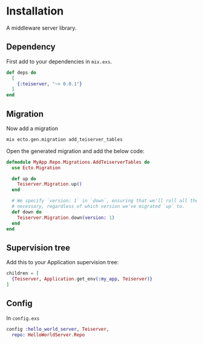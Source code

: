 # Installation
A middleware server library.

## Dependency
First add to your dependencies in `mix.exs`.
```elixir
def deps do
  [
    {:teiserver, "~> 0.0.1"}
  ]
end
```

## Migration
Now add a migration
```bash
mix ecto.gen.migration add_teiserver_tables
```

Open the generated migration and add the below code:
```elixir
defmodule MyApp.Repo.Migrations.AddTeiserverTables do
  use Ecto.Migration

  def up do
    Teiserver.Migration.up()
  end

  # We specify `version: 1` in `down`, ensuring that we'll roll all the way back down if
  # necessary, regardless of which version we've migrated `up` to.
  def down do
    Teiserver.Migration.down(version: 1)
  end
end
```

## Supervision tree
Add this to your Application supervision tree:
```elixir
children = [
  {Teiserver, Application.get_env(:my_app, Teiserver)}
]
```

## Config
In `config.exs`
```elixir
config :hello_world_server, Teiserver,
  repo: HelloWorldServer.Repo
```

